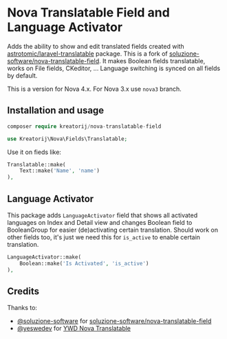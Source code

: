 # Nova Translatable Field and Language Activator
Adds the ability to show and edit translated fields created with [astrotomic/laravel-translatable](https://github.com/Astrotomic/laravel-translatable) package. This is a fork of [soluzione-software/nova-translatable-field](https://github.com/soluzione-software/nova-translatable-field). It makes Boolean fields translatable, works on File fields, CKeditor, ... Language switching is synced on all fields by default.

This is a version for Nova 4.x.
For Nova 3.x use `nova3` branch.

## Installation and usage

``` php
composer require kreatorij/nova-translatable-field
```

``` php
use Kreatorij\Nova\Fields\Translatable;
```
Use it on fieds like:
``` php
Translatable::make(
	Text::make('Name', 'name')
),
```

## Language Activator
This package adds `LanguageActivator` field that shows all activated languages on Index and Detail view and changes Boolean field to BooleanGroup for easier (de)activating certain translation. Should work on other fields too, it's just we need this for `is_active` to enable certain translation.
``` php
LanguageActivator::make(
	Boolean::make('Is Activated', 'is_active')
),
```

## Credits
Thanks to:
- [@soluzione-software](https://github.com/soluzione-software) for [soluzione-software/nova-translatable-field](https://github.com/soluzione-software/nova-translatable-field)
- [@yeswedev](https://framagit.org/yeswedev) for [YWD Nova Translatable](https://framagit.org/yeswedev/ywd_nova-translatable)
